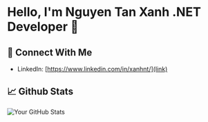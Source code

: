 # Hello, I'm Nguyen Tan Xanh .NET Developer 👋

## 🔗 Connect With Me

- LinkedIn: [https://www.linkedin.com/in/xanhnt/](link)

## 📈 Github Stats

![Your GitHub Stats](https://github-readme-stats.vercel.app/api?username=Nguyen-Tan-Xanh&show_icons=true&theme=dark)
